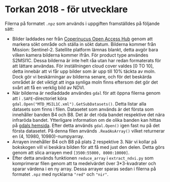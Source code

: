 # Torkan 2018 - för utvecklare
Filerna på formatet `.npz` som används i uppgiften framställdes på följande sätt:

- Bilder laddades ner från [Coperinucus Open Access Hub](https://scihub.copernicus.eu/dhus/#/home) genom att markera sökt område och ställa in sökt datum. Bilderna kommer från Mission: Sentinel-2. Satellite platform lämnas blankt, detta avgör bara vilken kamera bilderna kommer ifrån. För product type användes S2MSI1C. Dessa bilderna är inte helt råa utan har redan formaterats för att lättare användas. För inställningen cloud cover valdes [0 TO 10], detta innebär att vi får upp bilder som är upp till 10% täckta av moln. Dock gör vi beskärningar av bilderna senare, och för det beskärda området är det viktigt att inga synliga moln finns eftersom det gör det svårt att få en verklig bild av NDVI. 
- När bilderna är nedladdade användes `gdal` för att öppna filerna genom att i `.SAFE`-directoriet köra `gdal.Open("MTD_MSIL1C.xml").GetSubDatasets()`. Detta listar alla datasets som finns i filen. Datasetet som används är det första som innehåller banden B4 och B8. Det är det röda bandet respektive det nära infraröda bandet. Ytterligare information om de olika banden kan hittas på [gdals hemsida](https://gdal.org/drivers/raster/sentinel2.html). Efter detta används `gdal.Open()` igen fast nu på det första datasetet. På denna filen används `.ReadAsArray()` vilket returnerar en (4, 10980, 10980)-numpyarray.
- Arrayen innehåller B4 och B8 på plats 2 respektive 3. När vi kollar på bokskogen vill vi beskära bilden för att få med just den delen. Detta görs genom att slica arrayen med `[3500:55000, 8000:10000]`.
- Efter detta används funktionen `reduce_array` i `extract_ndvi.py` som komprimerar filen genom att ta medelvärdet över 3*3-kvadrater och sparar värdena i en ny array. Dessa arrayer sparas sedan i filerna på formatet `.npz` med nycklarna `"red"` och `"nir"`.
